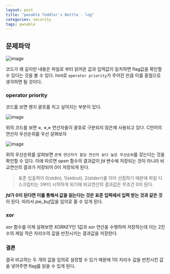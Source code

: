```yaml
---
layout: post
title: "pwnable Toddler`s Bottle - leg"
categories: security
tags: pwnable
---
```


## 문제파악

![image](https://user-images.githubusercontent.com/32065940/78031308-579aa100-739e-11ea-975d-806e737f447a.png)

코드가 꽤 길지만 내용은 파일로 부터 읽어온 값과 입력값이 일치하면 flag값을 확인할 수 있다는 것을 볼 수 있다. hint로 `operator priority`가 주어진 만큼 이를 중점으로 생각하면 될 것이다.



### operator priority

코드를 보면 웬지 괄호를 치고 싶어지는 부분이 있다.

![image](https://user-images.githubusercontent.com/32065940/78031705-de4f7e00-739e-11ea-9f9c-04e14fabcc6c.png)

위의 코드를 보면 **=**, **<**,**>** 연산자들이 괄호로 구분되지 않은채 사용되고 있다. C언어의 연산자 우선순위를 우선 살펴보자

![image](https://user-images.githubusercontent.com/32065940/78031846-13f46700-739f-11ea-88ec-31d8f3bb1c30.png)

위의 우선순위를 살펴보면 `관계 연산자가 할당 연산자 보다 높은 우선순위`를 갖는다는 것을 확인할 수 있다. 이에 따르면 *open* 함수의 결과값이 *fd* 변수에 저장되는 것이 아니라 비교연산의 결과가 저장되어 0이 저장되게 된다.

> 표준 입출력이 0(stdin), 1(stdout), 2(stderr)를 이미 선점하기 때문에 파일 디스크립터는 3부터 시작하게 되기에 비교연산의 결과값은 무조건 0이 된다.

***fd*가 0이 된다면 이를 통해서 값을 읽는다는 것은 표준 입력에서 입력 받는 것과 같은 것**이 된다. 따라서 *pw_buf*값을 임의로 줄 수 있게 된다.



### xor

*xor* 함수를 이제 살펴보면 *XORKEY*인 1값과 xor 연산을 수행하여 저장하는데 이는 2진수의 제일 작은 자리수의 값을 반전시키는 결과값을 저장한다. 



### 결론

결국 비교하는 두 개의 값을 임의로 설정할 수 있기 때문에 1의 자리수 값을 반전시킨 값을 넣어주면 flag를 읽을 수 있게 된다.